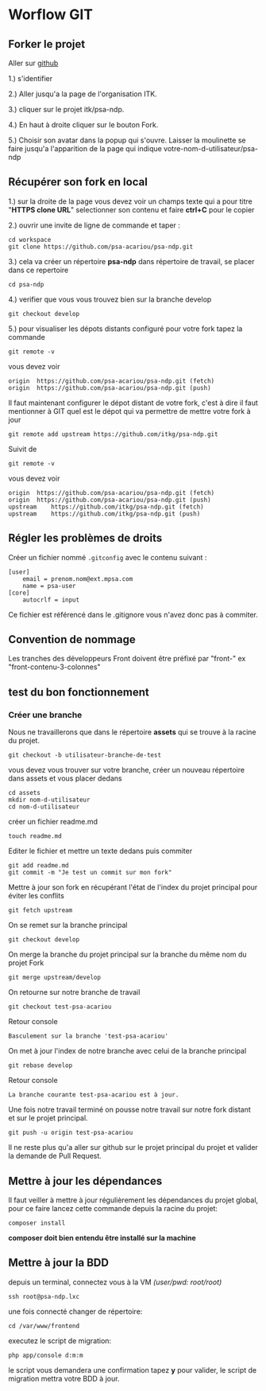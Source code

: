 # Worflow GIT

## Forker le projet 

Aller sur [github](https://github.com)

1.) s'identifier

2.) Aller jusqu'a la page de l'organisation ITK.

3.) cliquer sur le projet itk/psa-ndp.

4.) En haut à droite cliquer sur le bouton Fork.

5.) Choisir son avatar dans la popup qui s'ouvre. Laisser la moulinette se faire jusqu'a l'apparition de la page qui indique votre-nom-d-utilisateur/psa-ndp

## Récupérer son fork en local

 1.) sur la droite de la page vous devez voir un champs texte qui a pour titre "**HTTPS clone URL**" selectionner son contenu et faire **ctrl+C** pour le copier

 2.) ouvrir une invite de ligne de commande et taper :

```
cd workspace
git clone https://github.com/psa-acariou/psa-ndp.git
```

 3.) cela va créer un répertoire **psa-ndp** dans répertoire de travail, se placer dans ce repertoire

```
cd psa-ndp
```

4.) verifier que vous vous trouvez bien sur la branche develop

```
git checkout develop
```

5.) pour visualiser les dépots distants configuré pour votre fork tapez la commande

```
git remote -v
```

vous devez voir

```
origin	https://github.com/psa-acariou/psa-ndp.git (fetch)
origin	https://github.com/psa-acariou/psa-ndp.git (push)
```

Il faut maintenant configurer le dépot distant de votre fork, c'est à dire il faut mentionner à GIT quel est le dépot qui va permettre de mettre votre fork à jour

```
git remote add upstream https://github.com/itkg/psa-ndp.git
```

Suivit de

```
git remote -v
```

vous devez voir

```
origin	https://github.com/psa-acariou/psa-ndp.git (fetch)
origin	https://github.com/psa-acariou/psa-ndp.git (push)
upstream	https://github.com/itkg/psa-ndp.git (fetch)
upstream	https://github.com/itkg/psa-ndp.git (push)
```

## Régler les problèmes de droits

Créer un fichier nommé `.gitconfig` avec le contenu suivant :

```
[user]
	email = prenom.nom@ext.mpsa.com
	name = psa-user
[core]
	autocrlf = input
```

Ce fichier est référencé dans le .gitignore vous n'avez donc pas à commiter.

## Convention de nommage

Les tranches des développeurs Front doivent être préfixé par "front-" ex "front-contenu-3-colonnes"

## test du bon fonctionnement 

### Créer une branche

Nous ne travaillerons que dans le répertoire **assets** qui se trouve à la racine du projet.

```
git checkout -b utilisateur-branche-de-test
```

vous devez vous trouver sur votre branche, créer un nouveau répertoire dans assets et  vous placer dedans
```
cd assets
mkdir nom-d-utilisateur
cd nom-d-utilisateur
```

créer un fichier readme.md

```
touch readme.md
```

Editer le fichier et mettre un texte dedans puis commiter

```
git add readme.md
git commit -m "Je test un commit sur mon fork"
```

Mettre à jour son fork en récupérant l'état de l'index du projet principal pour éviter les conflits

```
git fetch upstream
```
On se remet sur la branche principal

```
git checkout develop
```

On merge la branche du projet principal sur la branche du même nom du projet Fork

```
git merge upstream/develop
```

On retourne sur notre branche de travail

```
git checkout test-psa-acariou
```

Retour console

```
Basculement sur la branche 'test-psa-acariou'
```

On met à jour l'index de notre branche avec celui de la branche principal  

```
git rebase develop
```

Retour console

```
La branche courante test-psa-acariou est à jour.
```

Une fois notre travail terminé on pousse notre travail sur notre fork distant et sur le projet principal.

```
git push -u origin test-psa-acariou
```

Il ne reste plus qu'a aller sur github sur le projet principal du projet et valider la demande de Pull Request.

## Mettre à jour les dépendances

Il faut veiller à mettre à jour régulièrement les dépendances du projet global, pour ce faire lancez cette commande depuis la racine du projet:

```
composer install
```

**composer doit bien entendu être installé sur la machine**

## Mettre à jour la BDD

depuis un terminal, connectez vous à la VM *(user/pwd: root/root)*

```
ssh root@psa-ndp.lxc
```

une fois connecté changer de répertoire:

```
cd /var/www/frontend
``` 

executez le script de migration:

```
php app/console d:m:m
```

le script vous demandera une confirmation tapez **y** pour valider, le script de migration mettra votre BDD à jour.
